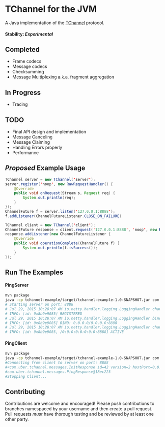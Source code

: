 # TChannel for the JVM

A Java implementation of the [TChannel](https://github.com/uber/tchannel) protocol.

#### Stability: *Experimental*

## Completed
- Frame codecs
- Message codecs
- Checksumming
- Message Multiplexing a.k.a. fragment aggregation

## In Progress
- Tracing

## TODO
- Final API design and implementation
- Message Canceling
- Message Claiming
- Handling Errors properly
- Performance

## *Proposed* Example Usage

```java
TChannel server = new TChannel('server');
server.register('noop', new RawRequestHandler() {
    @Override
    public void onRequest(Stream s, Request req) {
        System.out.println(req);
    }
});
ChannelFuture f = server.listen('127.0.0.1:8888');
f.addListener(ChannelFutureListener.CLOSE_ON_FAILURE)

TChannel client = new TChannel('client');
ChannelFuture response = client.request('127.0.0.1:8888', 'noop', new RawRequest('func1', 'arg1', 'arg2'));
response.addListener(new ChannelFutureListener {
    @Override
    public void operationComplete(ChannelFuture f) {
        System.out.println(f.isSuccess());
    }
});
```

## Run The Examples
#### PingServer
```bash
mvn package
java -cp tchannel-example/target/tchannel-example-1.0-SNAPSHOT.jar com.uber.tchannel.ping.PingServer
# Starting server on port: 8888
# Jul 29, 2015 10:28:07 AM io.netty.handler.logging.LoggingHandler channelRegistered
# INFO: [id: 0x8b9e9085] REGISTERED
# Jul 29, 2015 10:28:07 AM io.netty.handler.logging.LoggingHandler bind
# INFO: [id: 0x8b9e9085] BIND: 0.0.0.0/0.0.0.0:8888
# Jul 29, 2015 10:28:07 AM io.netty.handler.logging.LoggingHandler channelActive
# INFO: [id: 0x8b9e9085, /0:0:0:0:0:0:0:0:8888] ACTIVE
```

#### PingClient
```bash
mvn package
java -cp tchannel-example/target/tchannel-example-1.0-SNAPSHOT.jar com.uber.tchannel.ping.PingClient
#Connecting from client to server on port: 8888
#<com.uber.tchannel.messages.InitResponse id=42 version=2 hostPort=0.0.0.0:0 processName=test-process>
#com.uber.tchannel.messages.PingResponse@18ec223
#Stopping Client...
```

## Contributing

Contributions are welcome and encouraged! Please push contributions to branches namespaced by your username and then create a pull request. Pull requests *must* have thorough testing and be reviewed by at least one other party. 
